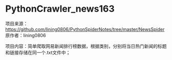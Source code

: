 # PythonCrawler_news163

项目来源：https://github.com/lining0806/PythonSpiderNotes/tree/master/NewsSpider
原作者：lining0806

项目内容：简单爬取网易新闻排行榜数据，根据类别，分别将当日热门新闻的标题和链接存储在同一个.txt文件中；
